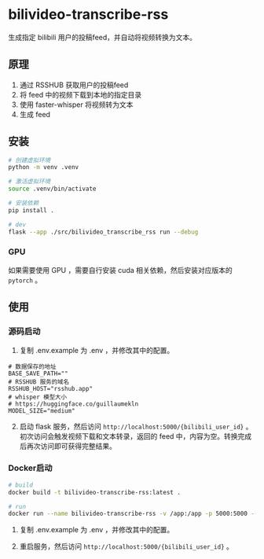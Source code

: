 # bilivideo-transcribe-rss

生成指定 bilibili 用户的投稿feed，并自动将视频转换为文本。
## 原理

1. 通过 RSSHUB 获取用户的投稿feed
2. 将 feed 中的视频下载到本地的指定目录
3. 使用 faster-whisper 将视频转为文本
4. 生成 feed

## 安装

```bash
# 创建虚拟环境
python -m venv .venv

# 激活虚拟环境
source .venv/bin/activate

# 安装依赖
pip install .

# dev
flask --app ./src/bilivideo_transcribe_rss run --debug
```

### GPU

如果需要使用 GPU ，需要自行安装 cuda 相关依赖，然后安装对应版本的 `pytorch` 。

## 使用

### 源码启动

1. 复制 .env.example 为 .env ，并修改其中的配置。

```env
# 数据保存的地址
BASE_SAVE_PATH=""
# RSSHUB 服务的域名
RSSHUB_HOST="rsshub.app"
# whisper 模型大小
# https://huggingface.co/guillaumekln
MODEL_SIZE="medium"
```

2. 启动 flask 服务，然后访问 `http://localhost:5000/{bilibili_user_id}` 。初次访问会触发视频下载和文本转录，返回的 feed 中，内容为空。转换完成后再次访问即可获得完整结果。

### Docker启动

```bash
# build
docker build -t bilivideo-transcribe-rss:latest .

# run
docker run --name bilivideo-transcribe-rss -v /app:/app -p 5000:5000 --gpus all bilivideo-transcribe-rss:latest
```

1. 复制 .env.example 为 .env ，并修改其中的配置。

2. 重启服务，然后访问 `http://localhost:5000/{bilibili_user_id}` 。
